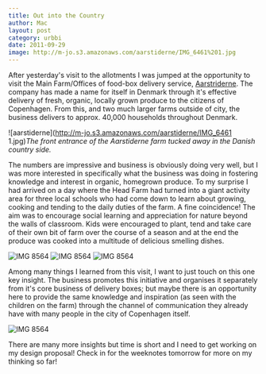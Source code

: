 ```yaml
---
title: Out into the Country
author: Mac
layout: post
category: urbbi
date: 2011-09-29
image: http://m-jo.s3.amazonaws.com/aarstiderne/IMG_6461%201.jpg
---
```


After yesterday's visit to the allotments I was jumped at the opportunity to visit the Main Farm/Offices of food-box delivery service, [Aarstriderne][1]. The company has made a name for itself in Denmark through it's effective delivery of fresh, organic, locally grown produce to the citizens of Copenhagen. From this, and two much larger farms outside of city, the business delivers to approx. 40,000 households throughout Denmark. 

![aarstiderne](http://m-jo.s3.amazonaws.com/aarstiderne/IMG_6461 1.jpg)<i>The front entrance of the Aarstiderne farm tucked away in the Danish country side.</i>

The numbers are impressive and business is obviously doing very well, but I was more interested in specifically what the business was doing in fostering knowledge and interest in organic, homegrown produce. To my surprise I had arrived on a day where the Head Farm had turned into a giant activity area for three local schools who had come down to learn about growing, cooking and tending to the daily duties of the farm. A fine coincidence! The aim was to encourage social learning and appreciation for nature beyond the walls of classroom. Kids were encouraged to plant, tend and take care of their own bit of farm over the course of a season and at the end the produce was cooked into a multitude of delicious smelling dishes. 

<img src="http://m-jo.s3.amazonaws.com/aarstiderne/IMG_6467 1.jpg" alt="IMG 8564" title="IMG_8564.jpg" />

<img src="http://m-jo.s3.amazonaws.com/aarstiderne/IMG_6470 1.jpg" alt="IMG 8564" title="IMG_8564.jpg" />

<img src="http://m-jo.s3.amazonaws.com/aarstiderne/IMG_6471 1.jpg" alt="IMG 8564" title="IMG_8564.jpg" />

Among many things I learned from this visit, I want to just touch on this one key insight. The business promotes this initiative and organises it separately from it's core business of delivery boxes; but maybe there is an opportunity here to provide the same knowledge and inspiration (as seen with the children on the farm) through the channel of communication they already have with many people in the city of Copenhagen itself.

<img src="http://m-jo.s3.amazonaws.com/aarstiderne/IMG_6480 1.jpg" alt="IMG 8564" title="IMG_8564.jpg" />

There are many more insights but time is short and I need to get working on my design proposal! Check in for the weeknotes tomorrow for more on my thinking so far!

 [1]: http://www.aarstiderne.com